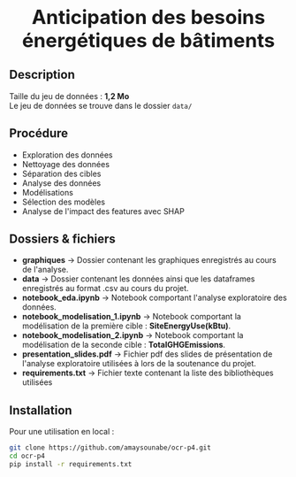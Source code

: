<h1 style="text-align: center; font-size: 35px;">Anticipation des besoins énergétiques de bâtiments</h1>

## Description
Taille du jeu de données : **1,2 Mo** <br>
Le jeu de données se trouve dans le dossier `data/`

## Procédure
- Exploration des données
- Nettoyage des données
- Séparation des cibles 
- Analyse des données
- Modélisations
- Sélection des modèles
- Analyse de l'impact des features avec SHAP


## Dossiers & fichiers
- **graphiques** &rarr; Dossier contenant les graphiques enregistrés au cours de l'analyse.
- **data** &rarr; Dossier contenant les données ainsi que les dataframes enregistrés au format .csv au cours du projet.
- **notebook_eda.ipynb** &rarr; Notebook comportant l'analyse exploratoire des données.
- **notebook_modelisation_1.ipynb** &rarr; Notebook comportant la modélisation de la première cible : **SiteEnergyUse(kBtu)**.
- **notebook_modelisation_2.ipynb** &rarr; Notebook comportant la modélisation de la seconde cible : **TotalGHGEmissions**.
- **presentation_slides.pdf** &rarr; Fichier pdf des slides de présentation de l'analyse exploratoire utilisées à lors de la soutenance du projet.
- **requirements.txt** &rarr; Fichier texte contenant la liste des bibliothèques utilisées

## Installation
Pour une utilisation en local :

```bash
git clone https://github.com/amaysounabe/ocr-p4.git
cd ocr-p4
pip install -r requirements.txt
```